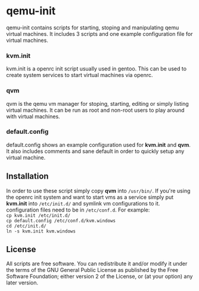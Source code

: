 # qemu-init

qemu-init contains scripts for starting, stoping and manipulating qemu virtual machines. It includes 3 scripts and one example configuration file for virtual machines.
### kvm.init
kvm.init is a openrc init script usually used in gentoo. This can be used to create system services to start virtual machines via openrc.
### qvm
qvm is the qemu vm manager for stoping, starting, editing or simply listing virtual machines. It can be run as root and non-root users to play around with virtual machines.
### default.config
default.config shows an example configuration used for **kvm.init** and **qvm**. It also includes comments and sane default in order to quickly setup any virtual machine.

## Installation
In order to use these script simply copy **qvm** into `/usr/bin/`. If you're using the openrc init system and want to start vms as a service simply put **kvm.init** into `/etc/init.d/` and symlink vm configurations to it. configuration files need to be in `/etc/conf.d`.
For example:  
`cp kvm.init /etc/init.d/`  
`cp default.config /etc/conf.d/kvm.windows`  
`cd /etc/init.d/`  
`ln -s kvm.init kvm.windows`  

## License
All scripts are free software. You can redistribute it and/or modify it under the terms of the GNU General Public License as published by the Free Software Foundation; either version 2 of the License, or (at your option) any later version.
